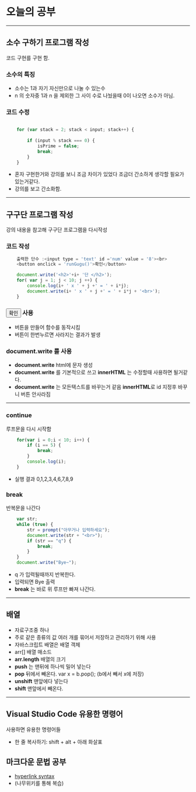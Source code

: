  # 오늘의 공부

---

## 소수 구하기 프로그램 작성
코드 구현를 구현 함.  
### 소수의 특징
- 소수는 1과 자기 자신만으로 나눌 수 있는수
- n 의 숫자중 1과 n 을 제외한 그 사이 수로 나눴을때 0이 나오면 소수가 아님.
### 코드 수정
~~~js 

    for (var stack = 2; stack < input; stack++) {
        
        if (input % stack === 0) {
            isPrime = false;  
            break;             
        }
    }
~~~
- 혼자 구현한거와 강의를 보니 조금 차이가 있었다 조금더 간소하게 생각할 필요가 있는거같다.
- 강의를 보고 간소화함.

---

## 구구단  프로그램 작성
강의 내용을 참고해 구구단 프로그램을 다시작성
### 코드 작성
~~~js 
    출력한 단수 :<input type = 'text' id ='num' value = '8'><br>
    <button onclick = 'runGugu()'>확인</button>

    document.write('<h2>'+i+ '단 </h2>');
    for( var j = 1; j < 10; j ++) {
        console.log(i+ ' x ' + j +' = ' + i*j);
        document.write(i+ ' x ' + j +' = ' + i*j + '<br>');
    }   
~~~
### **<button onclick = 'runGugu()'>확인</button>** 사용
- 버튼을 만들어 함수를 동작시킴
- 버튼이 한번누르면 사라지는 결과가 발생
### **document.write** 를 사용 
- **document.write** html에 문자 생성 
- **document.write** 를 기본적으로 쓰고 **innerHTML** 는 수정할때 사용하면 될거같다.
- **document.write** 는 모든택스트를 바꾸는거 같음 **innerHTML**로 id 지정후 바꾸니 버튼 안사라짐

---
### **continue**
루프문을 다시 시작함 
~~~js
    for(var i = 0;i < 10; i++) {
        if (i == 5) {
            break;
        }
        console.log(i);
    }
~~~
- 실행 결과 0,1,2,3,4,6,7,8,9
### **break** 
반복문을 나간다
~~~js
    var str;
    while (true) {    
        str = prompt("아무거나 입력하세요");
        document.write(str + "<br>");
        if (str == "q") {
            break;
        }
    }
    document.write("Bye~");
~~~
- q 가 입력될때까지 반복한다.
- 입력되면 Bye 출력
- **break** 는 바로 위 루프만 빠져 나간다.

---

## 배열
- 자료구조중 하나
- 주로 같은 종류의 값 여러 개를 묶어서 저장하고 관리하기 위해 사용
- 자바스크립트 배열은 배열 객체
- arr[]
배열 매소드
- **arr.length** 배열의 크기
- **push** 는 맨뒤에 하나씩 밀어 넣는다
- **pop**  뒤에서 빼온다. var x = b.pop(); (b에서 빼서 x에 저장) 
- **unshift** 맨앞에다 넣는다
- **shift** 맨앞에서 빼온다.


---
## Visual Studio Code 유용한 명령어
사용하면 유용한 명령어들
- 한 줄 복사하기: shift + alt + 아래 화살표

## 마크다운 문법 공부
- [hyperlink syntax](https://namu.wiki/w/%EB%A7%88%ED%81%AC%EB%8B%A4%EC%9A%B4)
- (나무위키를 통해 복습)

